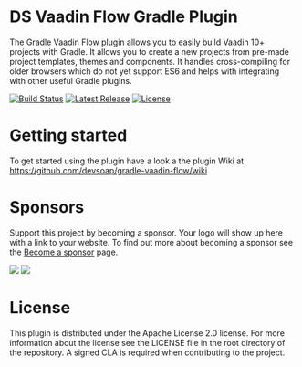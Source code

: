 # DS Vaadin Flow Gradle Plugin

The Gradle Vaadin Flow plugin allows you to easily build Vaadin 10+ projects with Gradle. It allows you to create a new 
projects from pre-made project templates, themes and components. It handles cross-compiling for older browsers which do 
not yet support ES6 and helps with integrating with other useful Gradle plugins.

[![Build Status](https://api.travis-ci.org/devsoap/gradle-vaadin-flow.svg?branch=master)](https://travis-ci.org/devsoap/gradle-vaadin-flow)
[![Latest Release](https://img.shields.io/github/release/devsoap/gradle-vaadin-flow.svg)](https://plugins.gradle.org/plugin/com.devsoap.vaadin-flow)
[![License](https://img.shields.io/github/license/devsoap/gradle-vaadin-flow.svg)](https://github.com/devsoap/gradle-vaadin-flow/blob/master/LICENSE)

# Getting started

To get started using the plugin have a look a the plugin Wiki at https://github.com/devsoap/gradle-vaadin-flow/wiki

# Sponsors

Support this project by becoming a sponsor. Your logo will show up here with a link to your website. To find out more about becoming a sponsor see the [Become a sponsor](https://devsoap.com/gradle-vaadin-flow-plugin/#supporttheproject) page.

[<img src="https://github.com/devsoap/gradle-vaadin-flow/raw/master/docs/sponsors/vaadin.com.png" />](https://vaadin.com) [<img src="https://github.com/devsoap/gradle-vaadin-flow/raw/master/docs/sponsors/safri.net.png" />](https://www.safri.net/)

# License

This plugin is distributed under the Apache License 2.0 license. For more information about the license see the LICENSE file 
in the root directory of the repository. A signed CLA is required when contributing to the project.
